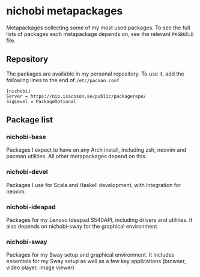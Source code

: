 # nichobi metapackages
Metapackages collecting some of my most used packages. To see the full lists of packages each metapackage depends on, see the relevant `PKGBUILD` file.

## Repository
The packages are available in my personal repository. To use it, add the following lines to the end of `/etc/pacman.conf`
```
[nichobi]
Server = https://nip.isacsson.se/public/packagerepo/
SigLevel = PackageOptional
```

## Package list

### nichobi-base
Packages I expect to have on any Arch install, including zsh, neovim and pacman utilities. All other metapackages depend on this.

### nichobi-devel
Packages I use for Scala and Haskell development, with integration for neovim.

### nichobi-ideapad
Packages for my Lenovo Ideapad S540API, including drivers and utilities. It also depends on nichobi-sway for the graphical environment.

### nichobi-sway
Packages for my Sway setup and graphical environment. It includes essentials for my Sway setup as well as a few key applications (browser, video player, image viewer)

